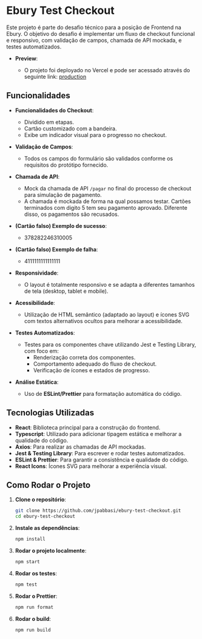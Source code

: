 # Ebury Test Checkout

Este projeto é parte do desafio técnico para a posição de Frontend na Ebury. O objetivo do desafio é implementar um fluxo de checkout funcional e responsivo, com validação de campos, chamada de API mockada, e testes automatizados.

- **Preview**:

  - O projeto foi deployado no Vercel e pode ser acessado através do seguinte link: [production](https://ebury-test-checkout.vercel.app)

## Funcionalidades

- **Funcionalidades do Checkout**:
  - Dividido em etapas.
  - Cartão customizado com a bandeira.
  - Exibe um indicador visual para o progresso no checkout.
- **Validação de Campos**:
  - Todos os campos do formulário são validados conforme os requisitos do protótipo fornecido.
- **Chamada de API**:

  - Mock da chamada de API `/pagar` no final do processo de checkout para simulação de pagamento.
  - A chamada é mockada de forma na qual possamos testar. Cartões terminados com digito 5 tem seu pagamento aprovado. Diferente disso, os pagamentos são recusados.

- **(Cartão falso) Exemplo de sucesso**:

  - 378282246310005

- **(Cartão falso) Exemplo de falha**:

  - 4111111111111111

- **Responsividade**:

  - O layout é totalmente responsivo e se adapta a diferentes tamanhos de tela (desktop, tablet e mobile).

- **Acessibilidade**:

  - Utilização de HTML semântico (adaptado ao layout) e ícones SVG com textos alternativos ocultos para melhorar a acessibilidade.

- **Testes Automatizados**:

  - Testes para os componentes chave utilizando Jest e Testing Library, com foco em:
    - Renderização correta dos componentes.
    - Comportamento adequado do fluxo de checkout.
    - Verificação de ícones e estados de progresso.

- **Análise Estática**:
  - Uso de **ESLint/Prettier** para formatação automática do código.

## Tecnologias Utilizadas

- **React**: Biblioteca principal para a construção do frontend.
- **Typescript**: Utilizado para adicionar tipagem estática e melhorar a qualidade do código.
- **Axios**: Para realizar as chamadas de API mockadas.
- **Jest & Testing Library**: Para escrever e rodar testes automatizados.
- **ESLint & Prettier**: Para garantir a consistência e qualidade do código.
- **React Icons**: Ícones SVG para melhorar a experiência visual.

## Como Rodar o Projeto

1. **Clone o repositório**:

   ```bash
   git clone https://github.com/jpabbasi/ebury-test-checkout.git
   cd ebury-test-checkout

   ```

2. **Instale as dependências**:

   ```bash
   npm install

   ```

3. **Rodar o projeto localmente**:

   ```bash
   npm start

   ```

4. **Rodar os testes**:

   ```bash
   npm test

   ```

5. **Rodar o Prettier**:

   ```bash
   npm run format
   ```

6. **Rodar o build**:
   ```bash
   npm run build
   ```
